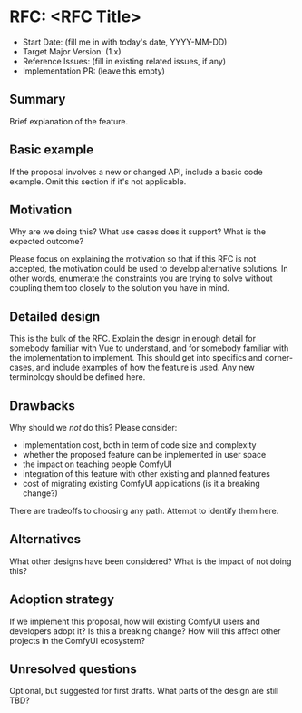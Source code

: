 # RFC: \<RFC Title\>

- Start Date: (fill me in with today's date, YYYY-MM-DD)
- Target Major Version: (1.x)
- Reference Issues: (fill in existing related issues, if any)
- Implementation PR: (leave this empty)

## Summary

Brief explanation of the feature.

## Basic example

If the proposal involves a new or changed API, include a basic code example.
Omit this section if it's not applicable.

## Motivation

Why are we doing this? What use cases does it support? What is the expected
outcome?

Please focus on explaining the motivation so that if this RFC is not accepted,
the motivation could be used to develop alternative solutions. In other words,
enumerate the constraints you are trying to solve without coupling them too
closely to the solution you have in mind.

## Detailed design

This is the bulk of the RFC. Explain the design in enough detail for somebody
familiar with Vue to understand, and for somebody familiar with the
implementation to implement. This should get into specifics and corner-cases,
and include examples of how the feature is used. Any new terminology should be
defined here.

## Drawbacks

Why should we *not* do this? Please consider:

- implementation cost, both in term of code size and complexity
- whether the proposed feature can be implemented in user space
- the impact on teaching people ComfyUI
- integration of this feature with other existing and planned features
- cost of migrating existing ComfyUI applications (is it a breaking change?)

There are tradeoffs to choosing any path. Attempt to identify them here.

## Alternatives

What other designs have been considered? What is the impact of not doing this?

## Adoption strategy

If we implement this proposal, how will existing ComfyUI users and developers adopt it? Is
this a breaking change? How will this affect other projects in the ComfyUI ecosystem?

## Unresolved questions

Optional, but suggested for first drafts. What parts of the design are still
TBD?
